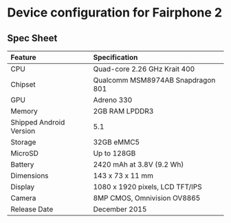 # Device configuration for Fairphone 2

## Spec Sheet

| Feature                 | Specification                     |
| :---------------------- | :-------------------------------- |
| CPU                     | Quad-core 2.26 GHz Krait 400      |
| Chipset                 | Qualcomm MSM8974AB Snapdragon 801 |
| GPU                     | Adreno 330                        |
| Memory                  | 2GB RAM LPDDR3                    |
| Shipped Android Version | 5.1                               |
| Storage                 | 32GB eMMC5                        |
| MicroSD                 | Up to 128GB                       |
| Battery                 | 2420 mAh at 3.8V (9.2 Wh)         |
| Dimensions              | 143 x 73 x 11 mm                  |
| Display                 | 1080 x 1920 pixels, LCD TFT/IPS   |
| Camera                  | 8MP CMOS, Omnivision OV8865       |
| Release Date            | December 2015                     |
